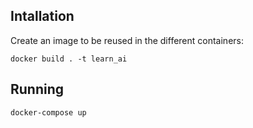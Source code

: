 ## Intallation
Create an image to be reused in the different containers:
```
docker build . -t learn_ai
```

## Running
```
docker-compose up
```
